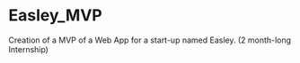 # Easley_MVP
  Creation of a MVP of a Web App for a start-up named Easley. (2 month-long Internship)
